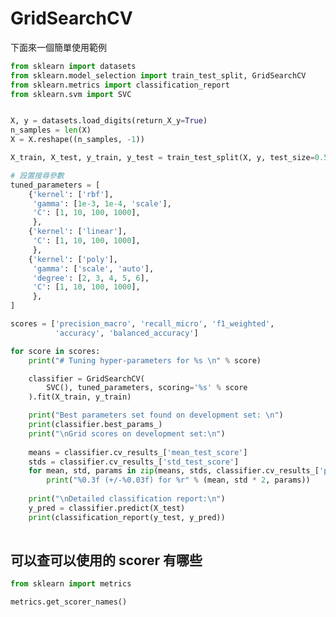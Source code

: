 <script src="https://cdn.mathjax.org/mathjax/latest/MathJax.js?config=TeX-AMS-MML_HTMLorMML" type="text/javascript"></script>
<script type="text/x-mathjax-config">
MathJax.Hub.Config({
    tex2jax: {
    inlineMath: [ ["$","$"], ["\(","\)"] ],
    processEscapes: true
    }
});
</script>



# GridSearchCV

下面來一個簡單使用範例



```python 
from sklearn import datasets
from sklearn.model_selection import train_test_split, GridSearchCV
from sklearn.metrics import classification_report
from sklearn.svm import SVC


X, y = datasets.load_digits(return_X_y=True)
n_samples = len(X)
X = X.reshape((n_samples, -1))

X_train, X_test, y_train, y_test = train_test_split(X, y, test_size=0.5, random_state=87)

# 設置搜尋參數
tuned_parameters = [
    {'kernel': ['rbf'], 
     'gamma': [1e-3, 1e-4, 'scale'],
     'C': [1, 10, 100, 1000],
     },
    {'kernel': ['linear'], 
     'C': [1, 10, 100, 1000],
     },
    {'kernel': ['poly'],
     'gamma': ['scale', 'auto'],
     'degree': [2, 3, 4, 5, 6],
     'C': [1, 10, 100, 1000],
     },
]

scores = ['precision_macro', 'recall_micro', 'f1_weighted', 
          'accuracy', 'balanced_accuracy']

for score in scores:
    print("# Tuning hyper-parameters for %s \n" % score)

    classifier = GridSearchCV(
        SVC(), tuned_parameters, scoring='%s' % score
    ).fit(X_train, y_train)

    print("Best parameters set found on development set: \n")
    print(classifier.best_params_)
    print("\nGrid scores on development set:\n")
    
    means = classifier.cv_results_['mean_test_score']
    stds = classifier.cv_results_['std_test_score']
    for mean, std, params in zip(means, stds, classifier.cv_results_['params']):
        print("%0.3f (+/-%0.03f) for %r" % (mean, std * 2, params))
    
    print("\nDetailed classification report:\n")
    y_pred = classifier.predict(X_test)
    print(classification_report(y_test, y_pred))
    
```


## 可以查可以使用的 scorer 有哪些



```python 
from sklearn import metrics

metrics.get_scorer_names()

```
